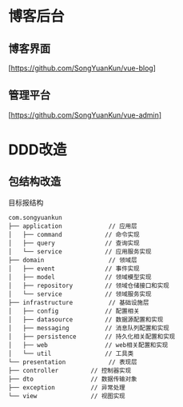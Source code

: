 # 博客后台
## 博客界面
[https://github.com/SongYuanKun/vue-blog]
## 管理平台
[https://github.com/SongYuanKun/vue-admin]

# DDD改造

## 包结构改造
目标报结构
```
com.songyuankun
├── application             // 应用层
│   ├── command            // 命令实现
│   ├── query              // 查询实现
│   └── service            // 应用服务实现
├── domain                  // 领域层
│   ├── event              // 事件实现
│   ├── model              // 领域模型实现
│   ├── repository         // 领域仓储接口和实现
│   └── service            // 领域服务实现
├── infrastructure          // 基础设施层
│   ├── config             // 配置相关
│   ├── datasource         // 数据源配置和实现
│   ├── messaging          // 消息队列配置和实现
│   ├── persistence        // 持久化相关配置和实现
│   ├── web                // web相关配置和实现
│   └── util               // 工具类
└── presentation            // 表现层
├── controller         // 控制器实现
├── dto                // 数据传输对象
├── exception          // 异常处理
└── view               // 视图实现
```

